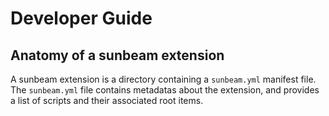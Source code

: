 # Developer Guide

## Anatomy of a sunbeam extension

A sunbeam extension is a directory containing a `sunbeam.yml` manifest file. \
The `sunbeam.yml` file contains metadatas about the extension,
and provides a list of scripts and their associated root items.


